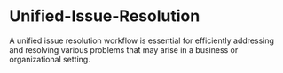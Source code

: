 # Unified-Issue-Resolution
A unified issue resolution workflow is essential for efficiently addressing and resolving various problems that may arise in a business or organizational setting.
